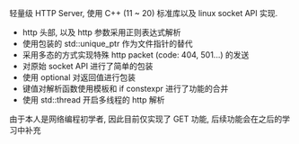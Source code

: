 轻量级 HTTP Server, 使用 C++ (11 ~ 20) 标准库以及 linux socket API 实现. 

* http 头部, 以及 http 参数采用正则表达式解析
* 使用包装的 std::unique_ptr 作为文件指针的替代
* 采用多态的方式实现特殊 http packet (code: 404, 501...) 的发送
* 对原始 socket API 进行了简单的包装
* 使用 optional 对返回值进行包装
* 键值对解析函数使用模板和 if constexpr 进行了功能的合并
* 使用 std::thread 开启多线程的 http 解析

由于本人是网络编程初学者, 因此目前仅实现了 GET 功能, 后续功能会在之后的学习中补充
